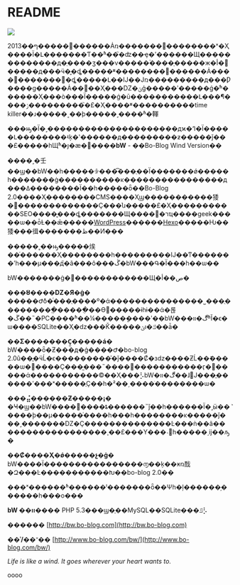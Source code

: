 # README

![](http://xiaofengtest.qiniudn.com/storage/e4438d15?imageView2/2/w/800)

2013��ף�����΢������Ȧռ�������߼��������ˣ�Ҳ����Ϊ�Լ�������Ƭ��ʱ��֮�ʣ��ҿ�ʼ������Щ�������������д�ֵ����ӡ���ν�����࣬����ָ�����ж�ׯ�أ�����д���ӵ�̬�ȡ�����ʶ��������΢������Ȧ����΢�������޷�ȡ�����Լ��Ĳ��Ϳռ���������д���Ƿ����ɡ�����Ȧ��΢��Ҳ���Ǳ�ݵģ�����ʹ�����ǵ�ͬʱ������Ҳ���ò���Ϊ�����ǵ�ū�����������Լ���¶����ݬ���������֮�£�Ҳ����ʶ����������time killer��ɹ�����˱��þ�����˼����ʱ�䡣

���ԣ�Ϊ�˼���������������������дϰ�ߣ�Ϊ�����Լ��������ʵķ�ʽ������д���������ƶ�����ǰ���£�����һЩʱ�յ�æ�����**bW** - ��Bo-Blog Wind Version��

����˼�壬��ϣ��bW��һ�����ᡱ���͡���ֻ��Ϊ�������ǿ�����һ�������ġ����������κ����������������д���ߡ��������Ϊ��һ�����ȫ��Bo-Blog 2.0����Ҳ��������CMS����Ҳϣ�����������㹻�򵥣�������������Ҫ���ն�����£�Ҳ�����������SEO����̬���ȡ�������Щ����󡢸�רҵ����geek�����ѡ��ȱȽ��ǣ�����[WordPress](https://cn.wordpress.org/)������[Hexo](https://hexo.io/zh-cn/)�����Ƕ��㹻���㣬�������ظ��Ͷ���

�����˳��ԣ�����㶼��ͬ������Ҳ��������һ���������Ĳ��ͳ�������ʼһ���µ���д֮�ã���ô���ڴ�bW���Գ�Ϊ���һ��ѡ��

bW�������ġ�׼������������Щ�ص��أ�

**���ȣ����Ǳ�Я�ġ�** �����Ժܺõ�ͨ���ֻ����º�ά���������������˽���ֻ���������ֱ�����ֻ��ϴ򿪣�����ɨһɨ��ά�롢�ڱ��˵�PC����ʱ��¼�����ܷ����ʹ��bW���ڰ�װʱĬ�ϵ�ѡ����SQLite��Ҳ�ǳ���Ǩ�����ݵı�ݿ��ǡ�

**��Σ�������Ҫ̫�����á�** bW����ȫ�Ƶ���д�ģ����Ժ�bo-blog 2.0û��ֱ�ӵĹ�ϵ���������֡�ǰ����Ȼ�зǳ����ƵĹ��ܺ�����ѡ�����Ҫ���̫���˵����󣬵�����������ӷ�׺�����ά�����������©��Ҳ���⡣bW�ڰ�װ��ɺ󣬾Ϳ���ֱ������ʹ���ˣ�����ֻҪ��һ�²��͵����ֺ��������ѡ�

**���⣬������Ƶ�����¡�** �Ҹ�ϣ��bW���ּ�ࡢ����ȶ������˵ǰ��һ������Ϊ�˼ӹ��ܶ����ϸ��µ�����ͬ����һ���һ��������κ�����ǰ���˼�������Ǳ�Ҫ��������������Ŀ���ǹ��ã������������������¸��£���Υ���˴һ�����͵ĳ��ԡ�

**��Ȼ����Ҳ�ǿ�����չ�ġ�** bW����Ϊ����������������൱��ķ��ӿռ䣬�Զ���Ŀ�����������Խ��bo-blog 2.0��

���ˣ������ʱ������ˡ�������ȫ��Ψһ�ļ������֣������һ���ο���

**bW ��װ����** PHP 5.3���ϣ�֧��MySQL��SQLite���ݿ⡣

**������** [http://bw.bo-blog.com](http://bw.bo-blog.com)

**��ʾ/��־��** [http://www.bo-blog.com/bw/](http://www.bo-blog.com/bw/)

_Life is like a wind. It goes wherever your heart wants to._

oooo

